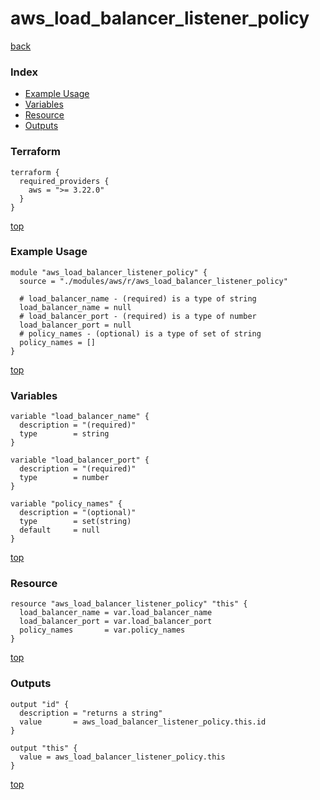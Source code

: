# aws_load_balancer_listener_policy

[back](../aws.md)

### Index

- [Example Usage](#example-usage)
- [Variables](#variables)
- [Resource](#resource)
- [Outputs](#outputs)

### Terraform

```hcl
terraform {
  required_providers {
    aws = ">= 3.22.0"
  }
}
```

[top](#index)

### Example Usage

```hcl
module "aws_load_balancer_listener_policy" {
  source = "./modules/aws/r/aws_load_balancer_listener_policy"

  # load_balancer_name - (required) is a type of string
  load_balancer_name = null
  # load_balancer_port - (required) is a type of number
  load_balancer_port = null
  # policy_names - (optional) is a type of set of string
  policy_names = []
}
```

[top](#index)

### Variables

```hcl
variable "load_balancer_name" {
  description = "(required)"
  type        = string
}

variable "load_balancer_port" {
  description = "(required)"
  type        = number
}

variable "policy_names" {
  description = "(optional)"
  type        = set(string)
  default     = null
}
```

[top](#index)

### Resource

```hcl
resource "aws_load_balancer_listener_policy" "this" {
  load_balancer_name = var.load_balancer_name
  load_balancer_port = var.load_balancer_port
  policy_names       = var.policy_names
}
```

[top](#index)

### Outputs

```hcl
output "id" {
  description = "returns a string"
  value       = aws_load_balancer_listener_policy.this.id
}

output "this" {
  value = aws_load_balancer_listener_policy.this
}
```

[top](#index)